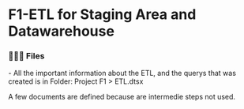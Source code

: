 # F1-ETL for Staging Area and Datawarehouse
<h3> 👨🏻‍💻 Files </h3>
- All the important information about the ETL, and the querys that was created is in Folder: Project F1 > ETL.dtsx

A few documents are defined because are  intermedie steps not used.
